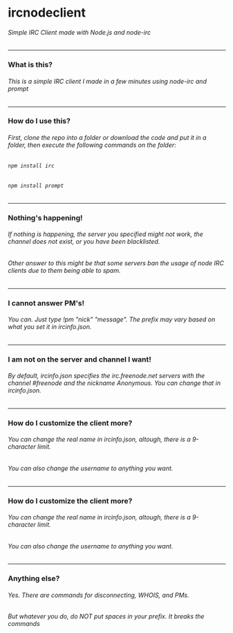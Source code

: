 # ircnodeclient

###### Simple IRC Client made with Node.js and node-irc
---
### What is this? ###
###### This is a simple IRC client I made in a few minutes using node-irc and prompt
---
### How do I use this? ###
###### First, clone the repo into a folder or download the code and put it in a folder, then execute the following commands on the folder:
###### `npm install irc`
###### `npm install prompt`
---
### Nothing's happening! ###
###### If nothing is happening, the server you specified might not work, the channel does not exist, or you have been blacklisted.
###### Other answer to this might be that some servers ban the usage of node IRC clients due to them being able to spam.
---
### I cannot answer PM's! ###
###### You can. Just type !pm "nick" "message". The prefix may vary based on what you set it in ircinfo.json.
---
### I am not on the server and channel I want! ###
###### By default, ircinfo.json specifies the irc.freenode.net servers with the channel #freenode and the nickname Anonymous. You can change that in ircinfo.json.
---
### How do I customize the client more? ###
###### You can change the real name in ircinfo.json, altough, there is a 9-character limit.
###### You can also change the username to anything you want.
---
### How do I customize the client more? ###
###### You can change the real name in ircinfo.json, altough, there is a 9-character limit.
###### You can also change the username to anything you want.
---
### Anything else? ###
###### Yes. There are commands for disconnecting, WHOIS, and PMs.
###### But whatever you do, do NOT put spaces in your prefix. It breaks the commands
